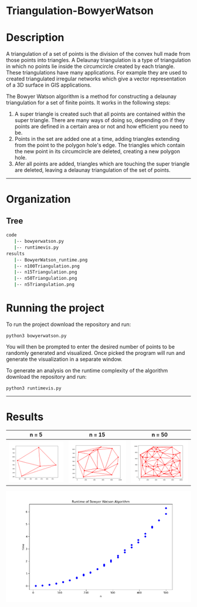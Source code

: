# Triangulation-BowyerWatson

# Description
A triangulation of a set of points is the division of the convex hull made from those points into triangles. A Delaunay triangulation is a type of triangulation in which no points lie inside the circumcircle created by each triangle. These triangulations have many applications. For example they are used to created triangulated irregular networks which give a vector representation of a 3D surface in GIS applications.

The Bowyer Watson algorithm is a method for constructing a delaunay triangulation for a set of finite points. It works in the following steps:
1. A super triangle is created such that all points are contained within the super triangle. There are many ways of doing so, depending on if they points are defined in a certain area or not and how efficient you need to be.
2. Points in the set are added one at a time, adding triangles extending from the point to the polygon hole's edge. The triangles which contain the new point in its circumcircle are deleted, creating a new polygon hole.
3. Afer all points are added, triangles which are touching the super triangle are deleted, leaving a delaunay triangulation of the set of points.

---
# Organization

## Tree
```bash
code
   |-- bowyerwatson.py
   |-- runtimevis.py
results
   |-- BowyerWatson_runtime.png
   |-- n100Triangulation.png
   |-- n15Triangulation.png
   |-- n50Triangulation.png
   |-- n5Triangulation.png
```
# Running the project

To run the project download the repository and run:
```
python3 bowyerwatson.py
```
You will then be prompted to enter the desired number of points to be randomly generated and visualized. Once picked the program will run and generate the visualization in a separate window.

To generate an analysis on the runtime complexity of the algorithm download the repository and run:
```
python3 runtimevis.py
```
---
# Results

n = 5                      |  n = 15                   | n = 50
:-------------------------:|:-------------------------:|:-------------------------:|
![](https://github.com/CameronKerr/Triangulation-BowyerWatson/blob/main/results/n5Triangulation.png)  |  ![](https://github.com/CameronKerr/Triangulation-BowyerWatson/blob/main/results/n15Triangulation.png) | ![](https://github.com/CameronKerr/Triangulation-BowyerWatson/blob/main/results/n50Triangulation.png)

![](https://github.com/CameronKerr/Triangulation-BowyerWatson/blob/main/results/BowyerWatson_runtime.png)
